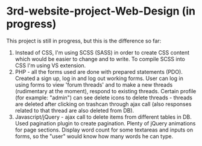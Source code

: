# 3rd-website-project-Web-Design (in progress)

This project is still in progress, but this is the difference so far:
1) Instead of CSS, I'm using SCSS (SASS) in order to create CSS content which would be easier to change and to write. To compile SCSS into CSS I'm using VS extension.
2) PHP - all the forms used are done with prepared statements (PDO). Created a sign up, log in and log out working forms. User can log in using forms to view 'forum threads' and to make a new threads (rudimentary at the moment), respond to existing threads. Certain profile (for example: "admin") can see delete icons to delete threads - threads are deleted after clicking on trashcan through ajax call (also responses related to that thread are also deleted from DB).
3) Javascript/jQuery - ajax call to delete items from different tables in DB. Used pagination plugin to create pagination. Plenty of jQuery animations for page sections. Display word count for some textareas and inputs on forms, so the "user" would know how many words he can type.
